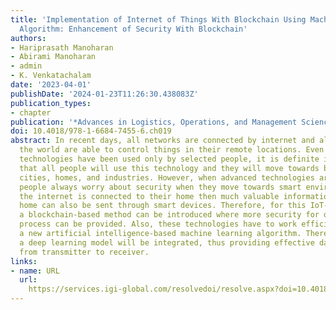 ```yaml
---
title: 'Implementation of Internet of Things With Blockchain Using Machine Learning
  Algorithm: Enhancement of Security With Blockchain'
authors:
- Hariprasath Manoharan
- Abirami Manoharan
- admin
- K. Venkatachalam
date: '2023-04-01'
publishDate: '2024-01-23T11:26:30.438083Z'
publication_types:
- chapter
publication: '*Advances in Logistics, Operations, and Management Science*'
doi: 10.4018/978-1-6684-7455-6.ch019
abstract: In recent days, all networks are connected by internet and all people around
  the world are able to control things in their remote locations. Even though these
  technologies have been used only by selected people, it is definite in the future
  that all people will use this technology and they will move towards building smart
  cities, homes, and industries. However, when advanced technologies are created,
  people always worry about security when they move towards smart environment. If
  the internet is connected to their home then much valuable information in their
  home can also be sent through smart devices. Therefore, for this IoT-based technology,
  a blockchain-based method can be introduced where more security for data transfer
  process can be provided. Also, these technologies have to work efficiently by integrating
  a new artificial intelligence-based machine learning algorithm. Therefore, for this,
  a deep learning model will be integrated, thus providing effective data transfer
  from transmitter to receiver.
links:
- name: URL
  url: 
    https://services.igi-global.com/resolvedoi/resolve.aspx?doi=10.4018/978-1-6684-7455-6.ch019
---
```

